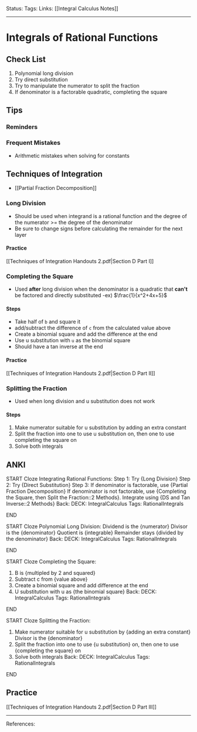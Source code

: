 Status:
Tags:
Links: [[Integral Calculus Notes]]
___
# Integrals of Rational Functions
## Check List
1. Polynomial long division
2. Try direct substitution
3. Try to manipulate the numerator to split the fraction
4. If denominator is a factorable quadratic, completing the square
## Tips
### Reminders
### Frequent Mistakes
- Arithmetic mistakes when solving for constants
## Techniques of Integration
- [[Partial Fraction Decomposition]]
 ### Long Division
 - Should be used when integrand is a rational function and the degree of the numerator >= the degree of the denominator
 - Be sure to change signs before calculating the remainder for the next layer
#### Practice
[[Techniques of Integration Handouts 2.pdf|Section D Part I]]
###  Completing the Square
- Used **after** long division when the denominator is a quadratic that **can't** be factored and directly substituted
	-ex) $\frac{1}{x^2+4x+5}$
#### Steps
- Take half of `b` and square it
-  add/subtract the difference of `c` from the calculated value above
-  Create a binomial square and add the difference at the end
-  Use u substitution with `u` as the binomial square
-  Should have a tan inverse at the end
#### Practice
[[Techniques of Integration Handouts 2.pdf|Section D Part II]]
 ###  Splitting the Fraction
 -   Used when long division and u substitution does not work
 #### Steps
 1. Make numerator suitable for u substitution by adding an extra constant
 2. Split the fraction into one to use u substitution on, then one to use completing the square on
 3. Solve both integrals
## ANKI
START
Cloze
Integrating Rational Functions:
Step 1: Try {Long Division}
Step 2: Try {Direct Substitution}
Step 3: 
If denominator is factorable, use {Partial Fraction Decomposition}
If denominator is not factorable, use {Completing the Square, then Split the Fraction::2 Methods}. Integrate using {DS and Tan Inverse::2 Methods}
Back: 
DECK: IntegralCalculus
Tags: RationalIntegrals
<!--ID: 1623789433587-->
END

START
Cloze
Polynomial Long Division:
Dividend is the {numerator}
Divisor is the {denominator}
Quotient is {integrable}
Remainder stays {divided by the denominator}
Back:
DECK: IntegralCalculus
Tags: RationalIntegrals
<!--ID: 1623789433593-->
END

START
Cloze
Completing the Square:
1. B is {multipled by 2 and squared}
2. Subtract c from {value above}
3. Create a binomial square and add difference at the end
4. U substitution with u as {the binomial square}
Back:
DECK: IntegralCalculus
Tags: RationalIntegrals
<!--ID: 1623789433599-->
END

START
Cloze
Splitting the Fraction:
 1. Make numerator suitable for u substitution by {adding an extra constant}
Divisor is the {denominator}
 2. Split the fraction into one to use {u substitution} on, then one to use {completing the square} on
 3. Solve both integrals
Back:
DECK: IntegralCalculus
Tags: RationalIntegrals
<!--ID: 1623789433606-->
END
## Practice
[[Techniques of Integration Handouts 2.pdf|Section D Part III]]
___
References: